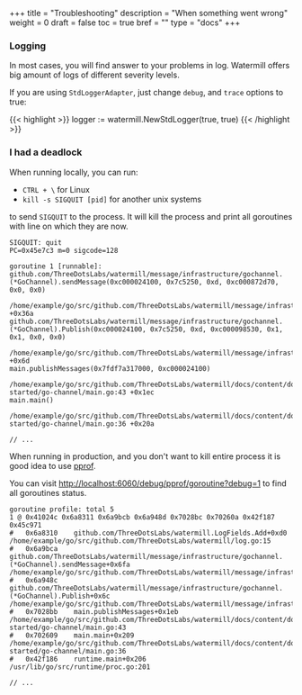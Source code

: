 +++
title = "Troubleshooting"
description = "When something went wrong"
weight = 0
draft = false
toc = true
bref = ""
type = "docs"
+++

### Logging

In most cases, you will find answer to your problems in log.
Watermill offers big amount of logs of different severity levels.

If you are using `StdLoggerAdapter`, just change `debug`, and `trace` options to true:

{{< highlight >}}
logger := watermill.NewStdLogger(true, true)
{{< /highlight >}}

### I had a deadlock

When running locally, you can run:

- `CTRL + \` for Linux
- `kill -s SIGQUIT [pid]` for another unix systems


to send `SIGQUIT` to the process.
It will kill the process and print all goroutines with line on which they are now.

```
SIGQUIT: quit
PC=0x45e7c3 m=0 sigcode=128

goroutine 1 [runnable]:
github.com/ThreeDotsLabs/watermill/message/infrastructure/gochannel.(*GoChannel).sendMessage(0xc000024100, 0x7c5250, 0xd, 0xc000872d70, 0x0, 0x0)
	/home/example/go/src/github.com/ThreeDotsLabs/watermill/message/infrastructure/gochannel/pubsub.go:83 +0x36a
github.com/ThreeDotsLabs/watermill/message/infrastructure/gochannel.(*GoChannel).Publish(0xc000024100, 0x7c5250, 0xd, 0xc000098530, 0x1, 0x1, 0x0, 0x0)
	/home/example/go/src/github.com/ThreeDotsLabs/watermill/message/infrastructure/gochannel/pubsub.go:53 +0x6d
main.publishMessages(0x7fdf7a317000, 0xc000024100)
	/home/example/go/src/github.com/ThreeDotsLabs/watermill/docs/content/docs/getting-started/go-channel/main.go:43 +0x1ec
main.main()
	/home/example/go/src/github.com/ThreeDotsLabs/watermill/docs/content/docs/getting-started/go-channel/main.go:36 +0x20a

// ...
```

When running in production, and you don't want to kill entire process it is good idea to use [pprof](https://golang.org/pkg/net/http/pprof/).

You can visit [http://localhost:6060/debug/pprof/goroutine?debug=1](http://localhost:6060/debug/pprof/goroutine?debug=1) to find all goroutines status.


```
goroutine profile: total 5
1 @ 0x41024c 0x6a8311 0x6a9bcb 0x6a948d 0x7028bc 0x70260a 0x42f187 0x45c971
#	0x6a8310	github.com/ThreeDotsLabs/watermill.LogFields.Add+0xd0							/home/example/go/src/github.com/ThreeDotsLabs/watermill/log.go:15
#	0x6a9bca	github.com/ThreeDotsLabs/watermill/message/infrastructure/gochannel.(*GoChannel).sendMessage+0x6fa	/home/example/go/src/github.com/ThreeDotsLabs/watermill/message/infrastructure/gochannel/pubsub.go:75
#	0x6a948c	github.com/ThreeDotsLabs/watermill/message/infrastructure/gochannel.(*GoChannel).Publish+0x6c		/home/example/go/src/github.com/ThreeDotsLabs/watermill/message/infrastructure/gochannel/pubsub.go:53
#	0x7028bb	main.publishMessages+0x1eb										/home/example/go/src/github.com/ThreeDotsLabs/watermill/docs/content/docs/getting-started/go-channel/main.go:43
#	0x702609	main.main+0x209												/home/example/go/src/github.com/ThreeDotsLabs/watermill/docs/content/docs/getting-started/go-channel/main.go:36
#	0x42f186	runtime.main+0x206											/usr/lib/go/src/runtime/proc.go:201

// ...
```